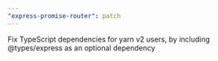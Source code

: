 ```yaml
---
"express-promise-router": patch
---
```


Fix TypeScript dependencies for yarn v2 users, by including @types/express as an optional dependency
